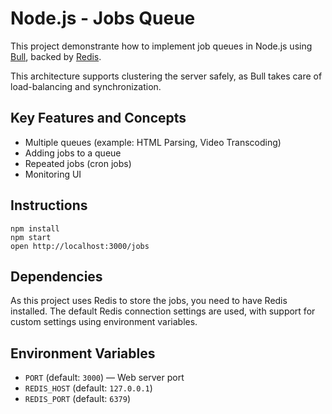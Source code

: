 Node.js - Jobs Queue
==================

This project demonstrante how to implement job queues in Node.js using [Bull](https://github.com/optimalbits/bull), backed by [Redis](https://redis.io/).

This architecture supports clustering the server safely, as Bull takes care of load-balancing and synchronization.

## Key Features and Concepts
- Multiple queues (example: HTML Parsing, Video Transcoding)
- Adding jobs to a queue
- Repeated jobs (cron jobs)
- Monitoring UI

## Instructions
```
npm install
npm start
open http://localhost:3000/jobs
```

## Dependencies

As this project uses Redis to store the jobs, you need to have Redis installed. The default Redis connection settings are used, with support for custom settings using environment variables.

## Environment Variables
- `PORT` (default: `3000`) — Web server port
- `REDIS_HOST` (default: `127.0.0.1`)
- `REDIS_PORT` (default: `6379`)
